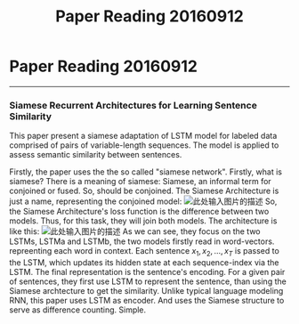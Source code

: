 ﻿---
layout: page
title: "Paper Reading 20160912"
description: "Daily Readings"
modified: 2016-09-12
category: blogs
tags: [Papers Daily_Readings]
imagefeature: cover6.jpg
comments: true
share: true
mathjax: true
---

# Paper Reading 20160912

---

### Siamese Recurrent Architectures for Learning Sentence Similarity
This paper present a siamese adaptation of LSTM model for labeled data comprised of pairs of variable-length sequences. The model is applied to assess semantic similarity between sentences. 

Firstly, the paper uses the the so called "siamese network". Firstly, what is siamese? 
There is a meaning of siamese: Siamese, an informal term for conjoined or fused. So, should be conjoined. 
The Siamese Architecture is just a name, representing the conjoined model:
![此处输入图片的描述][1]
So, the Siamese Architecture's loss function is the difference between two models. Thus, for this task, they will join both models. The architecture is like this: 
![此处输入图片的描述][2]
As we can see, they focus on the two LSTMs, LSTMa and LSTMb, the two models firstly read in word-vectors. repreenting each word in context. 
Each sentence $x_1, x_2, ..., x_T$ is passed to the LSTM, which updates its hidden state at each sequence-index via the LSTM. The final representation is the sentence's encoding. For a given pair of sentences, they first use LSTM to represent the sentence, than using the Siamese archtecture to get the similarity.
Unlike typical language modeling RNN, this paper uses LSTM as encoder. And uses the Siamese structure to serve as difference counting. Simple. 

  [1]: http://image.slidesharecdn.com/blueprint-160602234526/95/deep-learning-convolutional-neural-networks-architectural-zoo-12-638.jpg
  [2]: https://ai2-s2-public.s3.amazonaws.com/figures/2016-03-25/6812fb9ef1c2dad497684a9020d8292041a639ff/2-Figure1-1.png